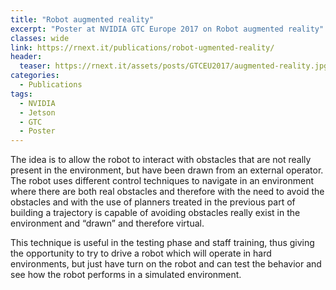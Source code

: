 ```yaml
---
title: "Robot augmented reality"
excerpt: "Poster at NVIDIA GTC Europe 2017 on Robot augmented reality"
classes: wide
link: https://rnext.it/publications/robot-ugmented-reality/
header:
  teaser: https://rnext.it/assets/posts/GTCEU2017/augmented-reality.jpg
categories:
  - Publications
tags:
  - NVIDIA
  - Jetson
  - GTC
  - Poster
---
```


The idea is to allow the robot to interact with obstacles that are not really present in the environment, but have been drawn from an external operator. The robot uses different control techniques to navigate in an environment where there are both real obstacles and therefore with the need to avoid the obstacles and with the use of planners treated in the previous part of building a trajectory is capable of avoiding obstacles really exist in the environment and “drawn” and therefore virtual.

This technique is useful in the testing phase and staff training, thus giving the opportunity to try to drive a robot which will operate in hard environments, but just have turn on the robot and can test the behavior and see how the robot performs in a simulated environment.